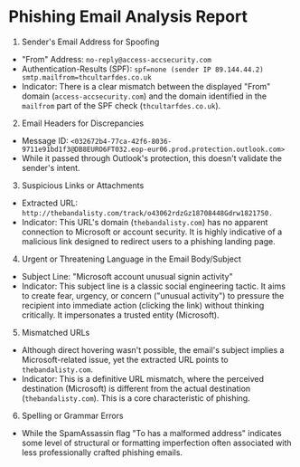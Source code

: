# Phishing Email Analysis Report
1. Sender's Email Address for Spoofing
* "From" Address: `no-reply@access-accsecurity.com`
* Authentication-Results (SPF): `spf=none (sender IP 89.144.44.2) smtp.mailfrom=thcultarfdes.co.uk`
* Indicator: There is a clear mismatch between the displayed "From" domain (`access-accsecurity.com`) and the domain identified in the `mailfrom` part of the SPF check (`thcultarfdes.co.uk`).
   
2. Email Headers for Discrepancies
* Message ID: `<032672b4-77ca-42f6-8036-9711e91bd1f3@DB8EURO6FT032.eop-eur06.prod.protection.outlook.com>`
* While it passed through Outlook's protection, this doesn't validate the sender's intent.

3. Suspicious Links or Attachments
* Extracted URL: `http://thebandalisty.com/track/o43062rdzGz18708448Gdrw1821750.`
* Indicator: This URL's domain (`thebandalisty.com`) has no apparent connection to Microsoft or account security. It is highly indicative of a malicious link designed to redirect users to a phishing landing page.

4. Urgent or Threatening Language in the Email Body/Subject
* Subject Line: "Microsoft account unusual signin activity"
* Indicator: This subject line is a classic social engineering tactic. It aims to create fear, urgency, or concern ("unusual activity") to pressure the recipient into immediate action (clicking the link) without thinking critically. It impersonates a trusted entity (Microsoft).

5. Mismatched URLs
* Although direct hovering wasn't possible, the email's subject implies a Microsoft-related issue, yet the extracted URL points to `thebandalisty.com`.
* Indicator: This is a definitive URL mismatch, where the perceived destination (Microsoft) is different from the actual destination (`thebandalisty.com`). This is a core characteristic of phishing.

 6. Spelling or Grammar Errors
* While the SpamAssassin flag "To has a malformed address" indicates some level of structural or formatting imperfection often associated with less professionally crafted phishing emails.
